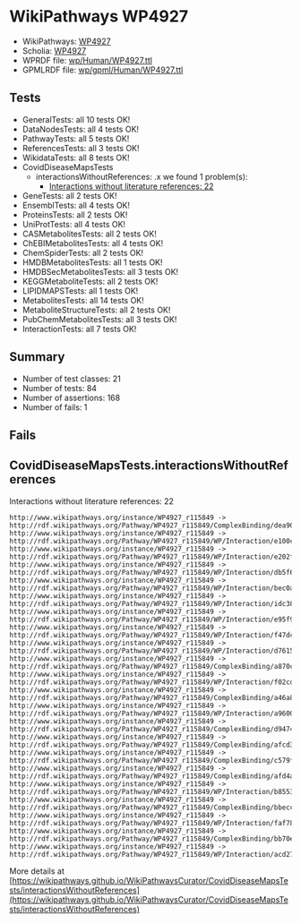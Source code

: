 # WikiPathways WP4927

* WikiPathways: [WP4927](https://identifiers.org/wikipathways:WP4927)
* Scholia: [WP4927](https://scholia.toolforge.org/wikipathways/WP4927)
* WPRDF file: [wp/Human/WP4927.ttl](../wp/Human/WP4927.ttl)
* GPMLRDF file: [wp/gpml/Human/WP4927.ttl](../wp/gpml/Human/WP4927.ttl)

## Tests
* GeneralTests: all 10 tests OK!
* DataNodesTests: all 4 tests OK!
* PathwayTests: all 5 tests OK!
* ReferencesTests: all 3 tests OK!
* WikidataTests: all 8 tests OK!
* CovidDiseaseMapsTests
    * interactionsWithoutReferences: .x we found 1 problem(s):
        * [Interactions without literature references: 22](#9701cd02)
* GeneTests: all 2 tests OK!
* EnsemblTests: all 4 tests OK!
* ProteinsTests: all 2 tests OK!
* UniProtTests: all 4 tests OK!
* CASMetabolitesTests: all 2 tests OK!
* ChEBIMetabolitesTests: all 4 tests OK!
* ChemSpiderTests: all 2 tests OK!
* HMDBMetabolitesTests: all 1 tests OK!
* HMDBSecMetabolitesTests: all 3 tests OK!
* KEGGMetaboliteTests: all 2 tests OK!
* LIPIDMAPSTests: all 1 tests OK!
* MetabolitesTests: all 14 tests OK!
* MetaboliteStructureTests: all 2 tests OK!
* PubChemMetabolitesTests: all 3 tests OK!
* InteractionTests: all 7 tests OK!


## Summary

* Number of test classes: 21
* Number of tests: 84
* Number of assertions: 168
* Number of fails: 1

## Fails

<a name="9701cd02" />

## CovidDiseaseMapsTests.interactionsWithoutReferences

Interactions without literature references: 22
```
http://www.wikipathways.org/instance/WP4927_r115849 -> http://rdf.wikipathways.org/Pathway/WP4927_r115849/ComplexBinding/dea90
http://www.wikipathways.org/instance/WP4927_r115849 -> http://rdf.wikipathways.org/Pathway/WP4927_r115849/WP/Interaction/e100c
http://www.wikipathways.org/instance/WP4927_r115849 -> http://rdf.wikipathways.org/Pathway/WP4927_r115849/WP/Interaction/e202f
http://www.wikipathways.org/instance/WP4927_r115849 -> http://rdf.wikipathways.org/Pathway/WP4927_r115849/WP/Interaction/db5f6
http://www.wikipathways.org/instance/WP4927_r115849 -> http://rdf.wikipathways.org/Pathway/WP4927_r115849/WP/Interaction/bec0a
http://www.wikipathways.org/instance/WP4927_r115849 -> http://rdf.wikipathways.org/Pathway/WP4927_r115849/WP/Interaction/idc381d3da
http://www.wikipathways.org/instance/WP4927_r115849 -> http://rdf.wikipathways.org/Pathway/WP4927_r115849/WP/Interaction/e95f9
http://www.wikipathways.org/instance/WP4927_r115849 -> http://rdf.wikipathways.org/Pathway/WP4927_r115849/WP/Interaction/f47dc
http://www.wikipathways.org/instance/WP4927_r115849 -> http://rdf.wikipathways.org/Pathway/WP4927_r115849/WP/Interaction/d7615
http://www.wikipathways.org/instance/WP4927_r115849 -> http://rdf.wikipathways.org/Pathway/WP4927_r115849/ComplexBinding/a870c
http://www.wikipathways.org/instance/WP4927_r115849 -> http://rdf.wikipathways.org/Pathway/WP4927_r115849/WP/Interaction/f02cd
http://www.wikipathways.org/instance/WP4927_r115849 -> http://rdf.wikipathways.org/Pathway/WP4927_r115849/ComplexBinding/a46a8
http://www.wikipathways.org/instance/WP4927_r115849 -> http://rdf.wikipathways.org/Pathway/WP4927_r115849/WP/Interaction/a9600
http://www.wikipathways.org/instance/WP4927_r115849 -> http://rdf.wikipathways.org/Pathway/WP4927_r115849/ComplexBinding/d9474
http://www.wikipathways.org/instance/WP4927_r115849 -> http://rdf.wikipathways.org/Pathway/WP4927_r115849/ComplexBinding/afcd3
http://www.wikipathways.org/instance/WP4927_r115849 -> http://rdf.wikipathways.org/Pathway/WP4927_r115849/ComplexBinding/c579f
http://www.wikipathways.org/instance/WP4927_r115849 -> http://rdf.wikipathways.org/Pathway/WP4927_r115849/ComplexBinding/afd4a
http://www.wikipathways.org/instance/WP4927_r115849 -> http://rdf.wikipathways.org/Pathway/WP4927_r115849/WP/Interaction/b8553
http://www.wikipathways.org/instance/WP4927_r115849 -> http://rdf.wikipathways.org/Pathway/WP4927_r115849/ComplexBinding/bbecc
http://www.wikipathways.org/instance/WP4927_r115849 -> http://rdf.wikipathways.org/Pathway/WP4927_r115849/WP/Interaction/faf78
http://www.wikipathways.org/instance/WP4927_r115849 -> http://rdf.wikipathways.org/Pathway/WP4927_r115849/ComplexBinding/bb70e
http://www.wikipathways.org/instance/WP4927_r115849 -> http://rdf.wikipathways.org/Pathway/WP4927_r115849/WP/Interaction/acd27
```

More details at [https://wikipathways.github.io/WikiPathwaysCurator/CovidDiseaseMapsTests/interactionsWithoutReferences](https://wikipathways.github.io/WikiPathwaysCurator/CovidDiseaseMapsTests/interactionsWithoutReferences)

